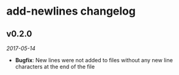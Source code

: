 # add-newlines changelog

## v0.2.0
_2017-05-14_

 * **Bugfix**: New lines were not added to files without any new line characters at the end of the file
